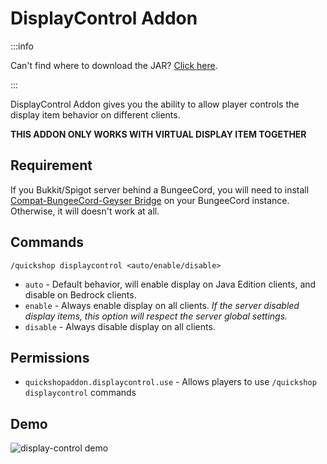 # DisplayControl Addon

:::info

Can't find where to download the JAR? [Click here](../faq/where-addons-compacts-at.md).

:::

DisplayControl Addon gives you the ability to allow player controls the display item behavior on different clients.

**THIS ADDON ONLY WORKS WITH VIRTUAL DISPLAY ITEM TOGETHER**

## Requirement

If you Bukkit/Spigot server behind a BungeeCord, you will need to install [Compat-BungeeCord-Geyser Bridge](../compat-modules/bungeecord-geyser.md) on your BungeeCord instance.
Otherwise, it will doesn't work at all.

## Commands

`/quickshop displaycontrol <auto/enable/disable>`

* `auto` - Default behavior, will enable display on Java Edition clients, and disable on Bedrock clients.
* `enable` - Always enable display on all clients. *If the server disabled display items, this option will respect the server global settings.*
* `disable` - Always disable display on all clients. 

## Permissions

* `quickshopaddon.displaycontrol.use` - Allows players to use `/quickshop displaycontrol` commands

## Demo

![display-control demo](img/display-control.gif)